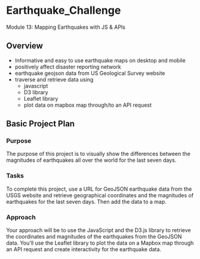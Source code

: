 # Earthquake_Challenge
 Module 13: Mapping Earthquakes with JS &amp; APIs


## Overview
- Informative and easy to use earthquake maps on desktop and mobile
- positively affect disaster reporting network
- earthquake geojson data from US Geological Survey website
- traverse and retrieve data using
    - javascript
    - D3 library
    - Leaflet library
    - plot data on mapbox map through/to an API request

## Basic Project Plan
### Purpose
The purpose of this project is to visually show the differences between the magnitudes of earthquakes all over the world for the last seven days.

### Tasks
To complete this project, use a URL for GeoJSON earthquake data from the USGS website and retrieve geographical coordinates and the magnitudes of earthquakes for the last seven days. Then add the data to a map.

### Approach
Your approach will be to use the JavaScript and the D3.js library to retrieve the coordinates and magnitudes of the earthquakes from the GeoJSON data. You'll use the Leaflet library to plot the data on a Mapbox map through an API request and create interactivity for the earthquake data.